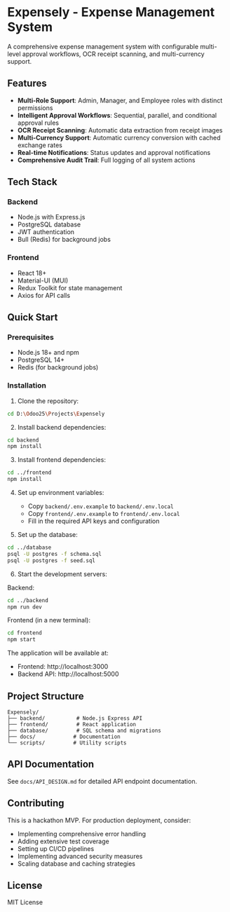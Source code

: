 # Expensely - Expense Management System

A comprehensive expense management system with configurable multi-level approval workflows, OCR receipt scanning, and multi-currency support.

## Features

- **Multi-Role Support**: Admin, Manager, and Employee roles with distinct permissions
- **Intelligent Approval Workflows**: Sequential, parallel, and conditional approval rules
- **OCR Receipt Scanning**: Automatic data extraction from receipt images
- **Multi-Currency Support**: Automatic currency conversion with cached exchange rates
- **Real-time Notifications**: Status updates and approval notifications
- **Comprehensive Audit Trail**: Full logging of all system actions

## Tech Stack

### Backend
- Node.js with Express.js
- PostgreSQL database
- JWT authentication
- Bull (Redis) for background jobs

### Frontend
- React 18+
- Material-UI (MUI)
- Redux Toolkit for state management
- Axios for API calls

## Quick Start

### Prerequisites
- Node.js 18+ and npm
- PostgreSQL 14+
- Redis (for background jobs)

### Installation

1. Clone the repository:
```bash
cd D:\Odoo25\Projects\Expensely
```

2. Install backend dependencies:
```bash
cd backend
npm install
```

3. Install frontend dependencies:
```bash
cd ../frontend
npm install
```

4. Set up environment variables:
   - Copy `backend/.env.example` to `backend/.env.local`
   - Copy `frontend/.env.example` to `frontend/.env.local`
   - Fill in the required API keys and configuration

5. Set up the database:
```bash
cd ../database
psql -U postgres -f schema.sql
psql -U postgres -f seed.sql
```

6. Start the development servers:

Backend:
```bash
cd ../backend
npm run dev
```

Frontend (in a new terminal):
```bash
cd frontend
npm start
```

The application will be available at:
- Frontend: http://localhost:3000
- Backend API: http://localhost:5000

## Project Structure

```
Expensely/
├── backend/          # Node.js Express API
├── frontend/         # React application
├── database/         # SQL schema and migrations
├── docs/            # Documentation
└── scripts/         # Utility scripts
```

## API Documentation

See `docs/API_DESIGN.md` for detailed API endpoint documentation.

## Contributing

This is a hackathon MVP. For production deployment, consider:
- Implementing comprehensive error handling
- Adding extensive test coverage
- Setting up CI/CD pipelines
- Implementing advanced security measures
- Scaling database and caching strategies

## License

MIT License

